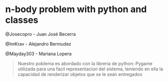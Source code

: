 # **n-body problem with python and classes**

@Josecopro - Juan José Becerra

@ImKrav - Alejandro Bermudez

@Mayday303 - Mariana Lopera

> Nuestro poblema es abordado con la libreria de python: Pygame utilizada para una facil representacion del sistema, teniendo en ella la capacidad de renderizar objetos que se le sean entregados
